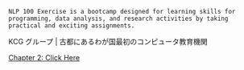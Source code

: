 `NLP 100 Exercise is a bootcamp designed for learning skills for programming, data analysis, and research activities by taking practical and exciting assignments.`

KCG グループ | 古都にあるわが国最初のコンピュータ教育機関

[Chapter 2: Click Here](https://docs.google.com/document/d/1iuCRc-leBxChWGdjplkGg6D_0BI0Ai6EvYPRGxAxD2k/edit?usp=sharing)

